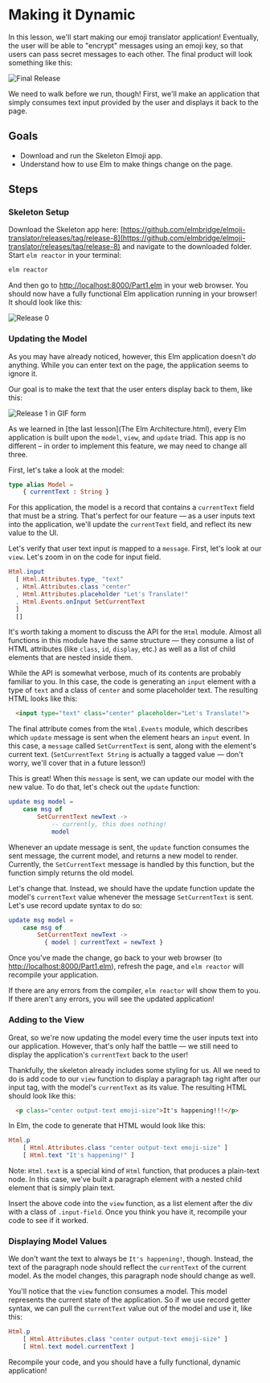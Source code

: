 # Making it Dynamic

In this lesson, we'll start making our emoji translator application! Eventually, the user will be able to "encrypt" messages using an emoji key, so that users can pass secret messages to each other. The final product will look something like this:


![Final Release](images/final-release.png)


We need to walk before we run, though! First, we'll make an application that simply consumes text input provided by the user and displays it back to the page.

## Goals

  - Download and run the Skeleton Elmoji app.
  - Understand how to use Elm to make things change on the page.

## Steps

### Skeleton Setup

Download the Skeleton app here: [https://github.com/elmbridge/elmoji-translator/releases/tag/release-8](https://github.com/elmbridge/elmoji-translator/releases/tag/release-8) and navigate to the downloaded folder. Start `elm reactor` in your terminal:

```sh
elm reactor
```

And then go to [http://localhost:8000/Part1.elm](http://localhost:8000/Part1.elm) in your web browser. You should now have a fully functional Elm application running in your browser! It should look like this:

![Release 0](images/release-0.png)

### Updating the Model

As you may have already noticed, however, this Elm application doesn't *do* anything. While you can enter text on the page, the application seems to ignore it.

Our goal is to make the text that the user enters display back to them, like this:

![Release 1 in GIF form](images/release-1.gif)

As we learned in [the last lesson](The Elm Architecture.html), every Elm application is built upon the `model`, `view`, and `update` triad. This app is no different – in order to implement this feature, we may need to change all three.

First, let's take a look at the model:


```elm
type alias Model =
    { currentText : String }
```

For this application, the model is a record that contains a `currentText` field that must be a string. That's perfect for our feature — as a user inputs text into the application, we'll update the `currentText` field, and reflect its new value to the UI.

Let's verify that user text input is mapped to a `message`. First, let's look at our `view`. Let's zoom in on the code for input field.

```elm
Html.input
  [ Html.Attributes.type_ "text"
  , Html.Attributes.class "center"
  , Html.Attributes.placeholder "Let's Translate!"
  , Html.Events.onInput SetCurrentText
  ]
  []
```

It's worth taking a moment to discuss the API for the `Html` module. Almost all functions in this module have the same structure — they consume a list of HTML attributes (like `class`, `id`, `display`, etc.) as well as a list of child elements that are nested inside them.

While the API is somewhat verbose, much of its contents are probably familiar to you. In this case, the code is generating an `input` element with a type of `text` and a class of `center` and some placeholder text. The resulting HTML looks like this:

```HTML
  <input type="text" class="center" placeholder="Let's Translate!">
```

The final attribute comes from the `Html.Events` module, which describes which `update` message is sent when the element hears an `input` event. In this case, a `message` called `SetCurrentText` is sent, along with the element's current text. (`SetCurrentText String` is actually a tagged value — don't worry, we'll cover that in a future lesson!)

This is great! When this `message` is sent, we can update our model with the new value. To do that, let's check out the `update` function:

```elm
update msg model =
    case msg of
        SetCurrentText newText ->
            -- currently, this does nothing!
            model
```

Whenever an update message is sent, the `update` function consumes the sent message, the current model, and returns a new model to render. Currently, the `SetCurrentText` message is handled by this function, but the function simply returns the old model.

Let's change that. Instead, we should have the update function update the model's `currentText` value whenever the message `SetCurrentText` is sent. Let's use record update syntax to do so:

```elm
update msg model =
    case msg of
        SetCurrentText newText ->
          { model | currentText = newText }
```

Once you've made the change, go back to your web browser (to [http://localhost:8000/Part1.elm](http://localhost:8000/Part1.elm)), refresh the page, and `elm reactor` will recompile your application.

If there are any errors from the compiler, `elm reactor` will show them to you.  If there aren't any errors, you will see the updated application!

### Adding to the View

Great, so we're now updating the model every time the user inputs text into our application. However, that's only half the battle — we still need to display the application's `currentText` back to the user!

Thankfully, the skeleton already includes some styling for us. All we need to do is add code to our `view` function to display a paragraph tag right after our input tag, with the model's `currentText` as its value. The resulting HTML should look like this:


```HTML
  <p class="center output-text emoji-size">It's happening!!!</p>
```

In Elm, the code to generate that HTML would look like this:

```elm
Html.p
    [ Html.Attributes.class "center output-text emoji-size" ]
    [ Html.text "It's happening!" ]
```

Note: `Html.text` is a special kind of `Html` function, that produces a plain-text node. In this case, we've built a paragraph element with a nested child element that is simply plain text.

Insert the above code into the `view` function, as a list element after the div with a class of `.input-field`. Once you think you have it, recompile your code to see if it worked.

### Displaying Model Values

We don't want the text to always be `It's happening!`, though. Instead, the text of the paragraph node should reflect the `currentText` of the current model. As the model changes, this paragraph node should change as well.

You'll notice that the `view` function consumes a model. This model represents the current state of the application. So if we use record getter syntax, we can pull the `currentText` value out of the model and use it, like this:

```elm
Html.p
    [ Html.Attributes.class "center output-text emoji-size" ]
    [ Html.text model.currentText ]
```

Recompile your code, and you should have a fully functional, dynamic application!
